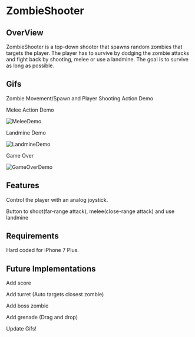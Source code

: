 # ZombieShooter

## OverView
ZombieShooter is a top-down shooter that spawns random zombies that targets the player. The player has to survive by dodging the zombie attacks and fight back by shooting, melee or use a landmine. The goal is to survive as long as possible.
## Gifs

Zombie Movement/Spawn and Player Shooting Action Demo



Melee Action Demo

![MeleeDemo](https://user-images.githubusercontent.com/7001720/54134431-593da380-43ee-11e9-9e92-702b43f5a35f.gif)

Landmine Demo

![LandmineDemo](https://user-images.githubusercontent.com/7001720/54134371-3dd29880-43ee-11e9-900c-43b07bd7658f.gif)

Game Over

![GameOverDemo](https://user-images.githubusercontent.com/7001720/54134255-08c64600-43ee-11e9-898c-db697bf45fc5.gif)

## Features
 Control the player with an analog joystick.
 
 Button to shoot(far-range attack), melee(close-range attack) and use landmine
 
## Requirements
Hard coded for iPhone 7 Plus.

## Future Implementations
 
 Add score
 
 Add turret (Auto targets closest zombie)
 
 Add boss zombie
 
 Add grenade (Drag and drop) 

Update Gifs!
